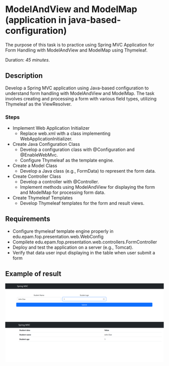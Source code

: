 # ModelAndView and ModelMap (application in java-based-configuration)

The purpose of this task is to practice using Spring MVC Application for Form Handling with ModelAndView and ModelMap using Thymeleaf.

Duration: _45 minutes_.

## Description  
Develop a Spring MVC application using Java-based configuration to understand form handling with ModelAndView and ModelMap. The task involves creating and processing a form with various field types,
utilizing Thymeleaf as the ViewResolver.

### Steps
 - Implement Web Application Initializer
   + Replace web.xml with a class implementing WebApplicationInitializer.
 - Create Java Configuration Class
   + Develop a configuration class with @Configuration and @EnableWebMvc.
   + Configure Thymeleaf as the template engine.
 - Create a Model Class
   + Develop a Java class (e.g., FormData) to represent the form data.
 - Create Controller Class
   + Develop a controller with @Controller.
   + Implement methods using ModelAndView for displaying the form and ModelMap for processing form data.
 - Create Thymeleaf Templates
   + Develop Thymeleaf templates for the form and result views.

## Requirements
   + Configure thymeleaf template engine properly in edu.epam.fop.presentation.web.WebConfig
   + Compilete edu.epam.fop.presentation.web.controllers.FormController
   + Deploy and test the application on a server (e.g., Tomcat).
   + Verify that data user input displaying in the table when user submit a form

## Example of result
![Result-0.png](Result-0.png)
![Result-1.png](Result-1.png)

